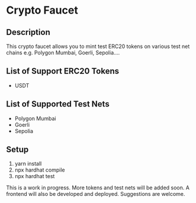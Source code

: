 # Crypto Faucet

## Description
This crypto faucet allows you to mint test ERC20 tokens on various test net chains e.g. Polygon Mumbai, Goerli, Sepolia....

## List of Support ERC20 Tokens
- USDT

## List of Supported Test Nets
- Polygon Mumbai
- Goerli
- Sepolia

## Setup
1. yarn install
2. npx hardhat compile
3. npx hardhat test


This is a work in progress. More tokens and test nets will be added soon. A frontend will also be developed and deployed. Suggestions are welcome.